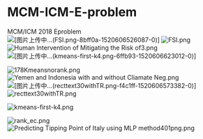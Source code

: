 # MCM-ICM-E-problem
MCM/ICM 2018  Eproblem
![[图片上传中...(FSI.png-8bff0a-1520606526087-0)]
](http://upload-images.jianshu.io/upload_images/6927087-d62d501059bb6a47.png?imageMogr2/auto-orient/strip%7CimageView2/2/w/1240)
![FSI.png](http://upload-images.jianshu.io/upload_images/6927087-bc0257180f2ff854.png?imageMogr2/auto-orient/strip%7CimageView2/2/w/1240)
![Human Intervention of  Mitigating the Risk of3.png](http://upload-images.jianshu.io/upload_images/6927087-3217da1c992e18bc.png?imageMogr2/auto-orient/strip%7CimageView2/2/w/1240)
![[图片上传中...(kmeans-first-k4.png-6ffb93-1520606623012-0)]
](http://upload-images.jianshu.io/upload_images/6927087-ca492e420fe41fe4.png?imageMogr2/auto-orient/strip%7CimageView2/2/w/1240)

![178Kmeansnorank.png](http://upload-images.jianshu.io/upload_images/6927087-504be6121cb8aab1.png?imageMogr2/auto-orient/strip%7CimageView2/2/w/1240)
![Yemen and Indonesia with and without Cliamate Neg.png](http://upload-images.jianshu.io/upload_images/6927087-07377fb559acd417.png?imageMogr2/auto-orient/strip%7CimageView2/2/w/1240)
![[图片上传中...(recttext30withTR.png-f4c1ff-1520606573382-0)]
](http://upload-images.jianshu.io/upload_images/6927087-b17308c1aee9c8c8.png?imageMogr2/auto-orient/strip%7CimageView2/2/w/1240)
![recttext30withTR.png](http://upload-images.jianshu.io/upload_images/6927087-6f73ca14b56996ef.png?imageMogr2/auto-orient/strip%7CimageView2/2/w/1240)

![kmeans-first-k4.png](http://upload-images.jianshu.io/upload_images/6927087-89c32c4d179f024c.png?imageMogr2/auto-orient/strip%7CimageView2/2/w/1240)

![rank_ec.png](http://upload-images.jianshu.io/upload_images/6927087-a14349db2adffd74.png?imageMogr2/auto-orient/strip%7CimageView2/2/w/1240)
![Predicting Tipping Point of Italy using MLP method401png.png](http://upload-images.jianshu.io/upload_images/6927087-8ea10cd3449e5d85.png?imageMogr2/auto-orient/strip%7CimageView2/2/w/1240)


